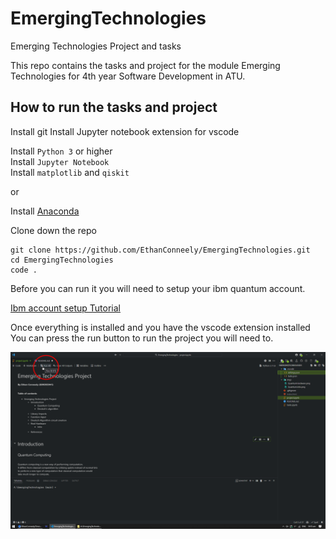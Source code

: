 # EmergingTechnologies

Emerging Technologies Project and tasks

This repo contains the tasks and project for the module Emerging Technologies for 4th year Software Development in ATU.

## How to run the tasks and project

Install git
Install Jupyter notebook extension for vscode

Install `Python 3` or higher  
Install `Jupyter Notebook`  
Install `matplotlib` and `qiskit`

or

Install [Anaconda](https://www.anaconda.com/download/)

Clone down the repo

```shell
git clone https://github.com/EthanConneely/EmergingTechnologies.git
cd EmergingTechnologies
code .
```

Before you can run it you will need to setup your ibm quantum account.

[Ibm account setup Tutorial](https://docs.quantum.ibm.com/start/setup-channel#ibm-quantum-platform)

Once everything is installed and you have the vscode extension installed
You can press the run button to run the project you will need to.

![Run all](imgs/Run.png)

